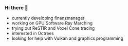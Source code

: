 ### Hi there 👋
- currently developing finanzmanager
- working on GPU Software Ray Marching
- trying out ReSTIR and Voxel Cone tracing
- interested in Octrees
- looking for help with Vulkan and graphics programming
<!--
**cooukiez/cooukiez** is a ✨ _special_ ✨ repository because its `README.md` (this file) appears on your GitHub profile.

Here are some ideas to get you started:

- 🔭 I’m currently working on ...
- 🌱 I’m currently learning ...
- 👯 I’m looking to collaborate on ...
- 🤔 I’m looking for help with ...
- 💬 Ask me about ...
- 📫 How to reach me: ...
- 😄 Pronouns: ...
- ⚡ Fun fact: ...
-->
